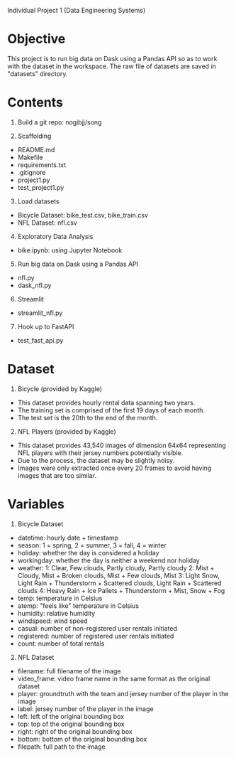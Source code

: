 Individual Project 1 (Data Engineering Systems)

# Objective
This project is to run big data on Dask using a Pandas API so as to work with the dataset in the workspace. The raw file of datasets are saved in "datasets" directory.

# Contents
1. Build a git repo: nogibjj/song

2. Scaffolding
- README.md
- Makefile
- requirements.txt
- .gitignore
- project1.py
- test_project1.py

3. Load datasets
- Bicycle Dataset: bike_test.csv, bike_train.csv
- NFL Dataset: nfl.csv

4. Exploratory Data Analysis
- bike.ipynb: using Jupyter Notebook

5. Run big data on Dask using a Pandas API
- nfl.py
- dask_nfl.py

6. Streamlit
- streamlit_nfl.py

7. Hook up to FastAPI
- test_fast_api.py

# Dataset
1. Bicycle (provided by Kaggle)
- This dataset provides hourly rental data spanning two years.
- The training set is comprised of the first 19 days of each month.
- The test set is the 20th to the end of the month.

2. NFL Players (provided by Kaggle)
- This dataset provides 43,540 images of dimension 64x64 representing NFL players with their jersey numbers potentially visible.
- Due to the process, the dataset may be slightly noisy.
- Images were only extracted once every 20 frames to avoid having images that are too similar.

# Variables
1. Bicycle Dataset
- datetime: hourly date + timestamp  
- season:  1 = spring, 2 = summer, 3 = fall, 4 = winter 
- holiday: whether the day is considered a holiday
- workingday: whether the day is neither a weekend nor holiday
- weather: 1: Clear, Few clouds, Partly cloudy, Partly cloudy 
           2: Mist + Cloudy, Mist + Broken clouds, Mist + Few clouds, Mist 
           3: Light Snow, Light Rain + Thunderstorm + Scattered clouds, Light Rain + Scattered clouds 
           4: Heavy Rain + Ice Pallets + Thunderstorm + Mist, Snow + Fog 
- temp: temperature in Celsius
- atemp: "feels like" temperature in Celsius
- humidity: relative humidity
- windspeed: wind speed
- casual: number of non-registered user rentals initiated
- registered: number of registered user rentals initiated
- count: number of total rentals

2. NFL Dataset
- filename: full filename of the image
- video_frame: video frame name in the same format as the original dataset
- player: groundtruth with the team and jersey number of the player in the image
- label: jersey number of the player in the image
- left: left of the original bounding box
- top: top of the original bounding box
- right: right of the original bounding box
- bottom: bottom of the original bounding box
- filepath: full path to the image

